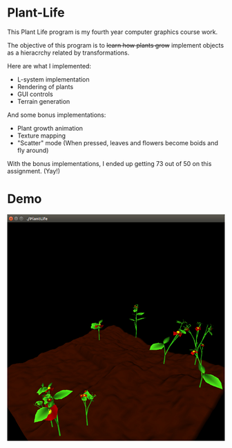 # Plant-Life
This Plant Life program is my fourth year computer graphics course work.

The objective of this program is to ~~learn how plants grow~~ implement objects as a hieracrchy related by transformations.

Here are what I implemented:
* L-system implementation
* Rendering of plants
* GUI controls
* Terrain generation

And some bonus implementations:
* Plant growth animation
* Texture mapping
* "Scatter" mode (When pressed, leaves and flowers become boids and fly around)

With the bonus implementations, I ended up getting 73 out of 50 on this assignment. (Yay!)

# Demo
![Demo](demo.jpg)
